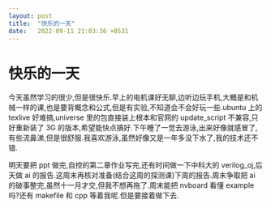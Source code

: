 ```yaml
---
layout: post
title:  "快乐的一天"
date:   2022-09-11 21:03:36 +0531
---
```


# 快乐的一天

今天虽然学习的很少,但是很快乐.早上的电机课好无聊,边听边玩手机,大概是和机械一样的课,也是要背概念和公式,但是有实验,不知道会不会好玩一些.ubuntu 上的 texlive 好难搞,universe 里的包直接装上根本和官网的 update_script 不兼容,只好重新装了 3G 的版本,希望能快点搞好.下午睡了一觉去游泳,出来好像就感冒了,有些流鼻涕,但是很舒服.我喜欢游泳,虽然好像又是一年多没下水了,我的技术还不错.

明天要把 ppt 做完,自控的第二章作业写完,还有时间做一下中科大的 verilog_oj,后天做 ai 的报告.这周末再核对准备(结合这周的探测课)下周的报告.周末争取把 ai 的破事整完,虽然十一月才交,但我不想再拖了.周末能把 nvboard 看懂 example 吗?还有 makefile 和 cpp 等着我呢.但是要接着做下去.
